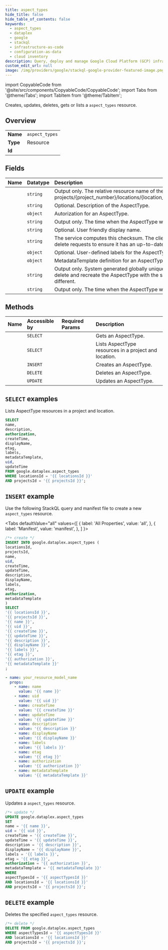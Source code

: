 ```yaml
---
title: aspect_types
hide_title: false
hide_table_of_contents: false
keywords:
  - aspect_types
  - dataplex
  - google
  - stackql
  - infrastructure-as-code
  - configuration-as-data
  - cloud inventory
description: Query, deploy and manage Google Cloud Platform (GCP) infrastructure and resources using SQL
custom_edit_url: null
image: /img/providers/google/stackql-google-provider-featured-image.png
---
```


import CopyableCode from '@site/src/components/CopyableCode/CopyableCode';
import Tabs from '@theme/Tabs';
import TabItem from '@theme/TabItem';

Creates, updates, deletes, gets or lists a <code>aspect_types</code> resource.

## Overview
<table><tbody>
<tr><td><b>Name</b></td><td><code>aspect_types</code></td></tr>
<tr><td><b>Type</b></td><td>Resource</td></tr>
<tr><td><b>Id</b></td><td><CopyableCode code="google.dataplex.aspect_types" /></td></tr>
</tbody></table>

## Fields
| Name | Datatype | Description |
|:-----|:---------|:------------|
| <CopyableCode code="name" /> | `string` | Output only. The relative resource name of the AspectType, of the form: projects/{project_number}/locations/{location_id}/aspectTypes/{aspect_type_id}. |
| <CopyableCode code="description" /> | `string` | Optional. Description of the AspectType. |
| <CopyableCode code="authorization" /> | `object` | Autorization for an AspectType. |
| <CopyableCode code="createTime" /> | `string` | Output only. The time when the AspectType was created. |
| <CopyableCode code="displayName" /> | `string` | Optional. User friendly display name. |
| <CopyableCode code="etag" /> | `string` | The service computes this checksum. The client may send it on update and delete requests to ensure it has an up-to-date value before proceeding. |
| <CopyableCode code="labels" /> | `object` | Optional. User-defined labels for the AspectType. |
| <CopyableCode code="metadataTemplate" /> | `object` | MetadataTemplate definition for an AspectType. |
| <CopyableCode code="uid" /> | `string` | Output only. System generated globally unique ID for the AspectType. If you delete and recreate the AspectType with the same name, then this ID will be different. |
| <CopyableCode code="updateTime" /> | `string` | Output only. The time when the AspectType was last updated. |

## Methods
| Name | Accessible by | Required Params | Description |
|:-----|:--------------|:----------------|:------------|
| <CopyableCode code="projects_locations_aspect_types_get" /> | `SELECT` | <CopyableCode code="aspectTypesId, locationsId, projectsId" /> | Gets an AspectType. |
| <CopyableCode code="projects_locations_aspect_types_list" /> | `SELECT` | <CopyableCode code="locationsId, projectsId" /> | Lists AspectType resources in a project and location. |
| <CopyableCode code="projects_locations_aspect_types_create" /> | `INSERT` | <CopyableCode code="locationsId, projectsId" /> | Creates an AspectType. |
| <CopyableCode code="projects_locations_aspect_types_delete" /> | `DELETE` | <CopyableCode code="aspectTypesId, locationsId, projectsId" /> | Deletes an AspectType. |
| <CopyableCode code="projects_locations_aspect_types_patch" /> | `UPDATE` | <CopyableCode code="aspectTypesId, locationsId, projectsId" /> | Updates an AspectType. |

## `SELECT` examples

Lists AspectType resources in a project and location.

```sql
SELECT
name,
description,
authorization,
createTime,
displayName,
etag,
labels,
metadataTemplate,
uid,
updateTime
FROM google.dataplex.aspect_types
WHERE locationsId = '{{ locationsId }}'
AND projectsId = '{{ projectsId }}'; 
```

## `INSERT` example

Use the following StackQL query and manifest file to create a new <code>aspect_types</code> resource.

<Tabs
    defaultValue="all"
    values={[
        { label: 'All Properties', value: 'all', },
        { label: 'Manifest', value: 'manifest', },
    ]
}>
<TabItem value="all">

```sql
/*+ create */
INSERT INTO google.dataplex.aspect_types (
locationsId,
projectsId,
name,
uid,
createTime,
updateTime,
description,
displayName,
labels,
etag,
authorization,
metadataTemplate
)
SELECT 
'{{ locationsId }}',
'{{ projectsId }}',
'{{ name }}',
'{{ uid }}',
'{{ createTime }}',
'{{ updateTime }}',
'{{ description }}',
'{{ displayName }}',
'{{ labels }}',
'{{ etag }}',
'{{ authorization }}',
'{{ metadataTemplate }}'
;
```
</TabItem>
<TabItem value="manifest">

```yaml
- name: your_resource_model_name
  props:
    - name: name
      value: '{{ name }}'
    - name: uid
      value: '{{ uid }}'
    - name: createTime
      value: '{{ createTime }}'
    - name: updateTime
      value: '{{ updateTime }}'
    - name: description
      value: '{{ description }}'
    - name: displayName
      value: '{{ displayName }}'
    - name: labels
      value: '{{ labels }}'
    - name: etag
      value: '{{ etag }}'
    - name: authorization
      value: '{{ authorization }}'
    - name: metadataTemplate
      value: '{{ metadataTemplate }}'

```
</TabItem>
</Tabs>

## `UPDATE` example

Updates a <code>aspect_types</code> resource.

```sql
/*+ update */
UPDATE google.dataplex.aspect_types
SET 
name = '{{ name }}',
uid = '{{ uid }}',
createTime = '{{ createTime }}',
updateTime = '{{ updateTime }}',
description = '{{ description }}',
displayName = '{{ displayName }}',
labels = '{{ labels }}',
etag = '{{ etag }}',
authorization = '{{ authorization }}',
metadataTemplate = '{{ metadataTemplate }}'
WHERE 
aspectTypesId = '{{ aspectTypesId }}'
AND locationsId = '{{ locationsId }}'
AND projectsId = '{{ projectsId }}';
```

## `DELETE` example

Deletes the specified <code>aspect_types</code> resource.

```sql
/*+ delete */
DELETE FROM google.dataplex.aspect_types
WHERE aspectTypesId = '{{ aspectTypesId }}'
AND locationsId = '{{ locationsId }}'
AND projectsId = '{{ projectsId }}';
```
